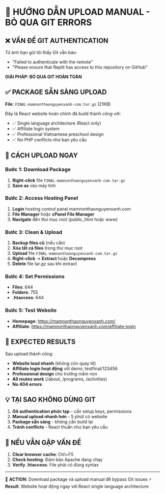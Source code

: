 # 🚨 HƯỚNG DẪN UPLOAD MANUAL - BỎ QUA GIT ERRORS

## ❌ VẤN ĐỀ GIT AUTHENTICATION 

Từ ảnh bạn gửi tôi thấy Git vẫn báo:
- "Failed to authenticate with the remote"
- "Please ensure that Replit has access to this repository on GitHub"

**GIẢI PHÁP: BỎ QUA GIT HOÀN TOÀN**

## ✅ PACKAGE SẴN SÀNG UPLOAD

**File**: `FINAL-mamnonthaonguyenxanh-com.tar.gz` (21KB)

Đây là React website hoàn chỉnh đã build thành công với:
- ✅ Single language architecture (React only)
- ✅ Affiliate login system
- ✅ Professional Vietnamese preschool design
- ✅ No PHP conflicts như bạn yêu cầu

## 🚀 CÁCH UPLOAD NGAY

### Bước 1: Download Package
1. **Right-click** file `FINAL-mamnonthaonguyenxanh-com.tar.gz` 
2. **Save as** vào máy tính

### Bước 2: Access Hosting Panel
1. **Login** hosting control panel mamnonthaonguyenxanh.com
2. **File Manager** hoặc **cPanel File Manager**
3. **Navigate** đến thư mục root (public_html hoặc www)

### Bước 3: Clean & Upload
1. **Backup files cũ** (nếu cần)
2. **Xóa tất cả files** trong thư mục root
3. **Upload** file `FINAL-mamnonthaonguyenxanh-com.tar.gz`
4. **Right-click** → **Extract** hoặc **Decompress**
5. **Delete** file tar.gz sau khi extract

### Bước 4: Set Permissions
- **Files**: 644
- **Folders**: 755
- **.htaccess**: 644

### Bước 5: Test Website
- **Homepage**: https://mamnonthaonguyenxanh.com/
- **Affiliate**: https://mamnonthaonguyenxanh.com/affiliate-login

## 🎯 EXPECTED RESULTS

Sau upload thành công:
- **Website load nhanh** (không còn quay tít)
- **Affiliate login hoạt động** với demo: testfinal/123456
- **Professional design** cho trường mầm non
- **All routes work** (/about, /programs, /activities)
- **No 404 errors**

## 💡 TẠI SAO KHÔNG DÙNG GIT

1. **Git authentication phức tạp** - cần setup keys, permissions
2. **Manual upload nhanh hơn** - 5 phút có website
3. **Package sẵn sàng** - không cần build lại
4. **Tránh conflicts** - React thuần như bạn yêu cầu

## 🔧 NẾU VẪN GẶP VẤN ĐỀ

1. **Clear browser cache**: Ctrl+F5
2. **Check hosting**: Đảm bảo Apache đang chạy
3. **Verify .htaccess**: File phải có đúng syntax

---
🎯 **ACTION**: Download package và upload manual để bypass Git issues
⚡ **Result**: Website hoạt động ngay với React single language architecture